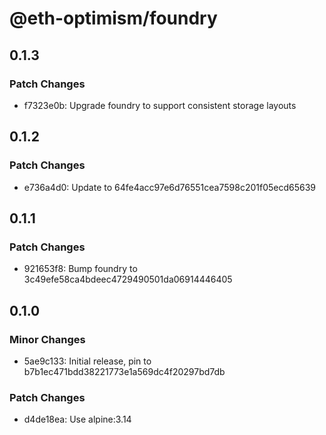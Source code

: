 # @eth-optimism/foundry

## 0.1.3

### Patch Changes

- f7323e0b: Upgrade foundry to support consistent storage layouts

## 0.1.2

### Patch Changes

- e736a4d0: Update to 64fe4acc97e6d76551cea7598c201f05ecd65639

## 0.1.1

### Patch Changes

- 921653f8: Bump foundry to 3c49efe58ca4bdeec4729490501da06914446405

## 0.1.0

### Minor Changes

- 5ae9c133: Initial release, pin to b7b1ec471bdd38221773e1a569dc4f20297bd7db

### Patch Changes

- d4de18ea: Use alpine:3.14
